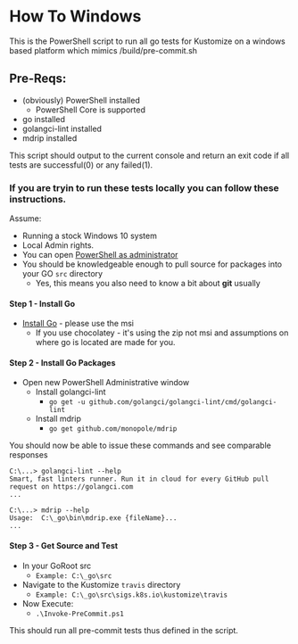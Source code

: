 # How To Windows

This is the PowerShell script to run all go tests for Kustomize on a windows based platform which mimics /build/pre-commit.sh

## Pre-Reqs:
  - (obviously) PowerShell installed
    - PowerShell Core is supported
  - go installed
  - golangci-lint installed
  - mdrip installed

This script should output to the current console and return an exit code if all tests are successful(0) or any failed(1).

### If you are tryin to run these tests locally you can follow these instructions.

Assume: 
  - Running a stock Windows 10 system
  - Local Admin rights.
  - You can open [PowerShell as administrator](http://lmgtfy.com/?iie=1&q=How+to+open+powershell+as+administrator)
  - You should be knowledgeable enough to pull source for packages into your GO ```src``` directory
    -  Yes, this means you also need to know a bit about **git** usually


#### Step 1 - Install Go
  - [Install Go](https://golang.org/dl/) - please use the msi
    - If you use chocolatey - it's using the zip not msi and assumptions on where go is located are made for you.
#### Step 2 - Install Go Packages
  - Open new PowerShell Administrative window
    - Install golangci-lint
      - ```go get -u github.com/golangci/golangci-lint/cmd/golangci-lint```
    - Install mdrip
      - ```go get github.com/monopole/mdrip```

You should now be able to issue these commands and see comparable responses

```
C:\...> golangci-lint --help
Smart, fast linters runner. Run it in cloud for every GitHub pull request on https://golangci.com
...

C:\...> mdrip --help
Usage:  C:\_go\bin\mdrip.exe {fileName}...
...
```

#### Step 3 - Get Source and Test
- In your GoRoot src
  - ```Example: C:\_go\src```
- Navigate to the Kustomize `travis` directory
  - ```Example: C:\_go\src\sigs.k8s.io\kustomize\travis```
- Now Execute:
  - ```.\Invoke-PreCommit.ps1```

This should run all pre-commit tests thus defined in the script.
